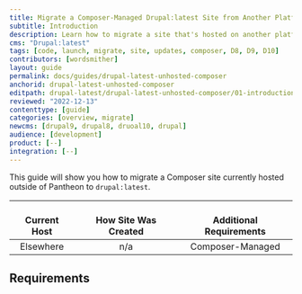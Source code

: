 ```yaml
---
title: Migrate a Composer-Managed Drupal:latest Site from Another Platform
subtitle: Introduction
description: Learn how to migrate a site that's hosted on another platform to Drupal:latest
cms: "Drupal:latest"
tags: [code, launch, migrate, site, updates, composer, D8, D9, D10]
contributors: [wordsmither]
layout: guide
permalink: docs/guides/drupal-latest-unhosted-composer
anchorid: drupal-latest-unhosted-composer
editpath: drupal-latest/drupal-latest-unhosted-composer/01-introduction.md
reviewed: "2022-12-13"
contenttype: [guide]
categories: [overview, migrate]
newcms: [drupal9, drupal8, druoal10, drupal]
audience: [development]
product: [--]
integration: [--]
---
```


This guide will show you how to migrate a Composer site currently hosted outside of Pantheon to `drupal:latest`.

| <i class="fa fa-cloud"></i><br/> Current Host | <i class="fa fa-wrench"></i><br/> How Site Was Created <Popover title="Site Creation" content="What is the method you used to create the site?" /> | <i class="fa fa-exclamation-circle"></i><br/> Additional Requirements <Popover title="Additional Requirements" content="Any other features that must be in place, or that are desired." /> |
|:---------------------------------------------:|:--------------------------------------------------------------------------------------------------------------------------------------------------:|:------------------------------------------------------------------------------------------------------------------------------------------------------------------------------------------:|
|                   Elsewhere                   |                                                                        n/a                                                                         |                                                                                      Composer-Managed                                                                                      |

<Partial file="drupal-latest/see-landing.md" />

<Partial file="drupal-latest/commit-history.md" />

<Partial file="migrate/alias-sitefolder.md" />

## Requirements

<Partial file="migrate/d8composer-d8composer.md" />